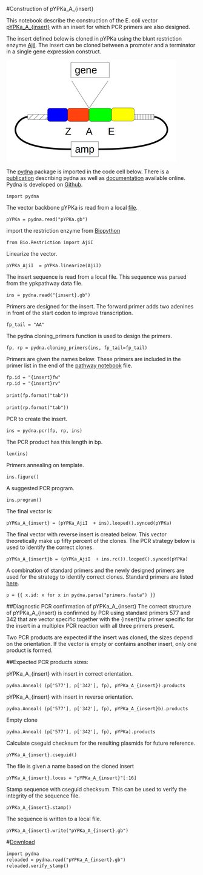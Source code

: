 #Construction of pYPKa_A_{insert}

This notebook describe the construction of the E. coli vector [pYPKa_A_{insert}](pYPKa_A_{insert}.gb)
with an insert for which PCR primers are also designed.

The insert defined below is cloned in pYPKa using the blunt restriction 
enzyme [AjiI](http://rebase.neb.com/rebase/enz/AjiI.html). The insert can be 
cloned between a promoter and a terminator in a single gene expression construct.

![pYPKa_A plasmid](pYPK_A.png "pYPKa_A plasmid")

The [pydna](https://pypi.python.org/pypi/pydna/) package is imported in the code cell below. 
There is a [publication](http://www.biomedcentral.com/1471-2105/16/142) describing pydna as well as
[documentation](http://pydna.readthedocs.org/en/latest/) available online. 
Pydna is developed on [Github](https://github.com/BjornFJohansson/pydna). 

	import pydna

The vector backbone pYPKa is read from a local [file](pYPKa.gb).

	pYPKa = pydna.read("pYPKa.gb")

import the restriction enzyme from [Biopython](http://biopython.org/wiki/Main_Page)

	from Bio.Restriction import AjiI

Linearize the vector.

	pYPKa_AjiI  = pYPKa.linearize(AjiI)

The insert sequence is read from a local file. This sequence was parsed from the ypkpathway data file.

	ins = pydna.read("{insert}.gb")

Primers are designed for the insert. The forward primer adds two adenines in front of the start codon to improve
transcription.

	fp_tail = "AA"

The pydna cloning_primers function is used to design the primers.

	fp, rp = pydna.cloning_primers(ins, fp_tail=fp_tail)

Primers are given the names below. These primers are included in the primer list in the end of the [pathway notebook](pw.ipynb) file.

	fp.id = "{insert}fw"
	rp.id = "{insert}rv"

	print(fp.format("tab"))

	print(rp.format("tab"))

PCR to create the insert.

	ins = pydna.pcr(fp, rp, ins)

The PCR product has this length in bp.

	len(ins)

Primers annealing on template.

	ins.figure()

A suggested PCR program.

	ins.program()

The final vector is:

	pYPKa_A_{insert} = (pYPKa_AjiI  + ins).looped().synced(pYPKa)

The final vector with reverse insert is created below. This vector theoretically make up
fifty percent of the clones. The PCR strategy below is used to identify the correct clones.

	pYPKa_A_{insert}b = (pYPKa_AjiI  + ins.rc()).looped().synced(pYPKa)

A combination of standard primers and the newly designed primers are 
used for the strategy to identify correct clones.
Standard primers are listed [here](primers.fasta).

	p = {{ x.id: x for x in pydna.parse("primers.fasta") }}

##Diagnostic PCR confirmation of pYPKa_A_{insert}
The correct structure of pYPKa_A_{insert} is confirmed by PCR using standard primers
577 and 342 that are vector specific together with the {insert}fw primer specific for the insert 
in a multiplex PCR reaction with all three primers present.

Two PCR products are expected if the insert was cloned, the sizes depend 
on the orientation. If the vector is empty or contains another insert, only one
product is formed.

##Expected PCR products sizes:

pYPKa_A_{insert} with insert in correct orientation.

    pydna.Anneal( (p['577'], p['342'], fp), pYPKa_A_{insert}).products

pYPKa_A_{insert} with insert in reverse orientation.

    pydna.Anneal( (p['577'], p['342'], fp), pYPKa_A_{insert}b).products

Empty clone

    pydna.Anneal( (p['577'], p['342'], fp), pYPKa).products

Calculate cseguid checksum for the resulting plasmids for future reference.

	pYPKa_A_{insert}.cseguid()

The file is given a name based on the cloned insert

	pYPKa_A_{insert}.locus = "pYPKa_A_{insert}"[:16]

Stamp sequence with cseguid checksum. This can be used to verify the 
integrity of the sequence file.

	pYPKa_A_{insert}.stamp()

The sequence is written to a local file.

	pYPKa_A_{insert}.write("pYPKa_A_{insert}.gb")

#[Download](pYPKa_A_{insert}.gb)

	import pydna
	reloaded = pydna.read("pYPKa_A_{insert}.gb")
	reloaded.verify_stamp()
 
